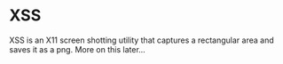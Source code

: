 # XSS
XSS is an X11 screen shotting utility that captures a rectangular area and saves it as a png.
More on this later...
